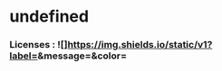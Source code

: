 # undefined

### Licenses : ![]https://img.shields.io/static/v1?label=<LABEL>&message=<MESSAGE>&color=<COLOR>
